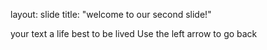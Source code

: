layout: slide
title: "welcome to our second slide!"

your text
a life best to be lived
Use the left arrow to go back

